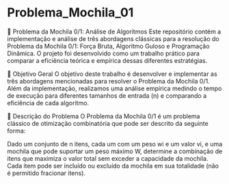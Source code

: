 ﻿# Problema_Mochila_01

🎒 Problema da Mochila 0/1: Análise de Algoritmos
Este repositório contém a implementação e análise de três abordagens clássicas para a resolução do Problema da Mochila 0/1: Força Bruta, Algoritmo Guloso e Programação Dinâmica. O projeto foi desenvolvido como um trabalho prático para comparar a eficiência teórica e empírica dessas diferentes estratégias.

🎯 Objetivo Geral
O objetivo deste trabalho é desenvolver e implementar as três abordagens mencionadas para resolver o Problema da Mochila 0/1. Além da implementação, realizamos uma análise empírica medindo o tempo de execução para diferentes tamanhos de entrada (n) e comparando a eficiência de cada algoritmo.

📝 Descrição do Problema
O Problema da Mochila 0/1 é um problema clássico de otimização combinatória que pode ser descrito da seguinte forma:

Dado um conjunto de n itens, cada um com um peso wi e um valor vi, e uma mochila que pode suportar um peso máximo W, determine a combinação de itens que maximiza o valor total sem exceder a capacidade da mochila. Cada item pode ser incluído ou excluído da mochila em sua totalidade (não é permitido fracionar itens).

